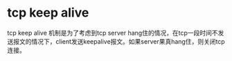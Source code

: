 # tcp keep alive

tcp keep alive 机制是为了考虑到tcp server hang住的情况，在tcp一段时间不发送报文的情况下，client发送keepalive报文。如果server果真hang住，则关闭tcp连接。


